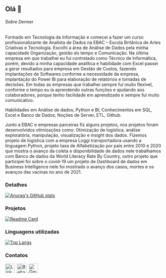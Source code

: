 ## Olá 👋


###### Sobre Denner
Formado em Tecnologia da Informação e comecei a fazer um curso profissionalizante de Analista de Dados na EBAC – Escola Britânica de Artes Criativas e Tecnologia. Escolhi a área de Análise de Dados pela minha capacidade Organização, gestão do tempo e Comunicação. Na última empresa em que trabalhei eu fui contratado como Técnico de Informática, porém, devido a minha capacidade analítica e habilidade com Excel passei a gerar resultados para empresa em Gestão de Custos, fazendo implantações de Softwares conforme a necessidade da empresa, implantação do Power Bi para elaboração de relatórios e tomadas de decisões. Em todas as empresas que trabalhei sempre fui muito flexível, conforme o tempo eu ia aprendendo outras funções e ajudando aos colaboradores, porque tenho facilidade em aprendizado e sempre fui muito comunicativo.

Habilidades em Análise de dados, Python e BI; 
Conhecimentos em SQL, Excel e Banco de Dados; 
Noções de Server, ETL, Github.

Junto a EBAC e empresas parceiras fiz alguns projetos, nos projetos foram desenvolvidos otimizações como: Otimização de logística, análise exploratória, manipulação, visualização e insight dos dados. 
Fizemos projeto de logística com a empresa Loggi transportadora usando a linguagem Python, projeto taxa de Alfabetização por país entre 2010 e 2020 que mostra o avanço da coleta e disponibilidade de dados nele trabalhamos com Banco de dados da World Literacy Rate By Country, outro projeto que participei foi sobre o covid-19 um projeto de Dashboard de dados em Business Intelligence nele foi mostrado o avanço dos casos, mortes e os avanços das vacinas no ano de 2021.

### Detalhes

[![Anurag's GitHub stats](https://github-readme-stats.vercel.app/api?username=DnrMartins&show_icons=true&theme=dark)](https://github.com/anuraghazra/github-readme-stats)

### Projetos

[![Readme Card](https://github-readme-stats.vercel.app/api/pin/?username=DnrMartins&repo=Projeto-Alfabetizacao-Mundial-por-Pais&theme=dark)](https://github.com/anuraghazra/github-readme-stats)

### Linguagens utilizadas

[![Top Langs](https://github-readme-stats.vercel.app/api/top-langs/?username=DnrMartins&layout=compact)](https://github.com/anuraghazra/github-readme-stats)

### Contatos

[<img src='https://img.shields.io/badge/LinkedIn-0077B5?style=for-the-badge&logo=linkedin&logoColor=white' alt='Linkedin' height='30'>](https://www.linkedin.com/in/denner-martins-)
.[<img src='https://img.shields.io/badge/Behance-1769ff?style=for-the-badge&logo=behance&logoColor=white' alt='Behance' height='30'>](https://www.behance.net/gallery/208118267/Portfolio-Denner-Martins)
.[<img src='https://img.shields.io/badge/Gmail-D14836?style=for-the-badge&logo=gmail&logoColor=white' alt='Gmail' height='30'>](Bookingdenner@gmail.com)



 


